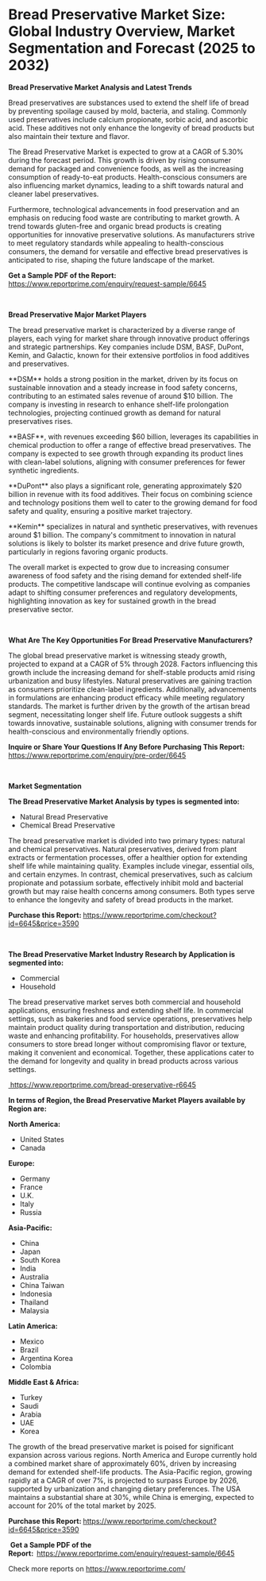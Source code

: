 <p><h1>Bread Preservative Market Size: Global Industry Overview, Market Segmentation and Forecast (2025 to 2032)</h1></p><p><strong>Bread Preservative Market Analysis and Latest Trends</strong></p>
<p><p>Bread preservatives are substances used to extend the shelf life of bread by preventing spoilage caused by mold, bacteria, and staling. Commonly used preservatives include calcium propionate, sorbic acid, and ascorbic acid. These additives not only enhance the longevity of bread products but also maintain their texture and flavor.</p><p>The Bread Preservative Market is expected to grow at a CAGR of 5.30% during the forecast period. This growth is driven by rising consumer demand for packaged and convenience foods, as well as the increasing consumption of ready-to-eat products. Health-conscious consumers are also influencing market dynamics, leading to a shift towards natural and cleaner label preservatives. </p><p>Furthermore, technological advancements in food preservation and an emphasis on reducing food waste are contributing to market growth. A trend towards gluten-free and organic bread products is creating opportunities for innovative preservative solutions. As manufacturers strive to meet regulatory standards while appealing to health-conscious consumers, the demand for versatile and effective bread preservatives is anticipated to rise, shaping the future landscape of the market.</p></p>
<p><strong>Get a Sample PDF of the Report:&nbsp;</strong> <a href="https://www.reportprime.com/enquiry/request-sample/6645?utm_campaign=3299&utm_medium=2&utm_source=Github&utm_content=ia&utm_term=19032025&utm_id=bread-preservative">https://www.reportprime.com/enquiry/request-sample/6645</a></p>
<p>&nbsp;</p>
<p><strong>Bread Preservative Major Market Players</strong></p>
<p><p>The bread preservative market is characterized by a diverse range of players, each vying for market share through innovative product offerings and strategic partnerships. Key companies include DSM, BASF, DuPont, Kemin, and Galactic, known for their extensive portfolios in food additives and preservatives.</p><p>**DSM** holds a strong position in the market, driven by its focus on sustainable innovation and a steady increase in food safety concerns, contributing to an estimated sales revenue of around $10 billion. The company is investing in research to enhance shelf-life prolongation technologies, projecting continued growth as demand for natural preservatives rises.</p><p>**BASF**, with revenues exceeding $60 billion, leverages its capabilities in chemical production to offer a range of effective bread preservatives. The company is expected to see growth through expanding its product lines with clean-label solutions, aligning with consumer preferences for fewer synthetic ingredients.</p><p>**DuPont** also plays a significant role, generating approximately $20 billion in revenue with its food additives. Their focus on combining science and technology positions them well to cater to the growing demand for food safety and quality, ensuring a positive market trajectory.</p><p>**Kemin** specializes in natural and synthetic preservatives, with revenues around $1 billion. The company's commitment to innovation in natural solutions is likely to bolster its market presence and drive future growth, particularly in regions favoring organic products.</p><p>The overall market is expected to grow due to increasing consumer awareness of food safety and the rising demand for extended shelf-life products. The competitive landscape will continue evolving as companies adapt to shifting consumer preferences and regulatory developments, highlighting innovation as key for sustained growth in the bread preservative sector.</p></p>
<p>&nbsp;</p>
<p><strong>What Are The Key Opportunities For Bread Preservative Manufacturers?</strong></p>
<p><p>The global bread preservative market is witnessing steady growth, projected to expand at a CAGR of 5% through 2028. Factors influencing this growth include the increasing demand for shelf-stable products amid rising urbanization and busy lifestyles. Natural preservatives are gaining traction as consumers prioritize clean-label ingredients. Additionally, advancements in formulations are enhancing product efficacy while meeting regulatory standards. The market is further driven by the growth of the artisan bread segment, necessitating longer shelf life. Future outlook suggests a shift towards innovative, sustainable solutions, aligning with consumer trends for health-conscious and environmentally friendly options.</p></p>
<p><strong>Inquire or Share Your Questions If Any Before Purchasing This Report:</strong> <a href="https://www.reportprime.com/enquiry/pre-order/6645?utm_campaign=3299&utm_medium=2&utm_source=Github&utm_content=ia&utm_term=19032025&utm_id=bread-preservative">https://www.reportprime.com/enquiry/pre-order/6645</a></p>
<p>&nbsp;</p>
<p><strong>Market Segmentation</strong></p>
<p><strong>The Bread Preservative Market Analysis by types is segmented into:</strong></p>
<p><ul><li>Natural Bread Preservative</li><li>Chemical Bread Preservative</li></ul></p>
<p><p>The bread preservative market is divided into two primary types: natural and chemical preservatives. Natural preservatives, derived from plant extracts or fermentation processes, offer a healthier option for extending shelf life while maintaining quality. Examples include vinegar, essential oils, and certain enzymes. In contrast, chemical preservatives, such as calcium propionate and potassium sorbate, effectively inhibit mold and bacterial growth but may raise health concerns among consumers. Both types serve to enhance the longevity and safety of bread products in the market.</p></p>
<p><strong>Purchase this Report:&nbsp;</strong><a href="https://www.reportprime.com/checkout?id=6645&price=3590&utm_campaign=3299&utm_medium=2&utm_source=Github&utm_content=ia&utm_term=19032025&utm_id=bread-preservative">https://www.reportprime.com/checkout?id=6645&price=3590</a></p>
<p>&nbsp;</p>
<p><strong>The Bread Preservative Market Industry Research by Application is segmented into:</strong></p>
<p><ul><li>Commercial</li><li>Household</li></ul></p>
<p><p>The bread preservative market serves both commercial and household applications, ensuring freshness and extending shelf life. In commercial settings, such as bakeries and food service operations, preservatives help maintain product quality during transportation and distribution, reducing waste and enhancing profitability. For households, preservatives allow consumers to store bread longer without compromising flavor or texture, making it convenient and economical. Together, these applications cater to the demand for longevity and quality in bread products across various settings.</p></p>
<p><a href="https://www.reportprime.com/bread-preservative-r6645?utm_campaign=3299&utm_medium=2&utm_source=Github&utm_content=ia&utm_term=19032025&utm_id=bread-preservative">&nbsp;https://www.reportprime.com/bread-preservative-r6645</a></p>
<p><strong>In terms of Region, the Bread Preservative Market Players available by Region are:</strong></p>
<p>
    <p> <strong> North America: </strong>
        <ul>
            <li>United States</li>
            <li>Canada</li>
        </ul>
        </p> 
    <p> <strong> Europe: </strong>
        <ul>
            <li>Germany</li>
            <li>France</li>
            <li>U.K.</li>
            <li>Italy</li>
            <li>Russia</li>
        </ul>
        </p> 
    <p> <strong> Asia-Pacific: </strong>
        <ul>
            <li>China</li>
            <li>Japan</li>
            <li>South Korea</li>
            <li>India</li>
            <li>Australia</li>
            <li>China Taiwan</li>
            <li>Indonesia</li>
            <li>Thailand</li>
            <li>Malaysia</li>
        </ul>
        </p> 
    <p> <strong> Latin America: </strong>
        <ul>
            <li>Mexico</li>
            <li>Brazil</li>
            <li>Argentina Korea</li>
            <li>Colombia</li>
        </ul>
        </p> 
    <p> <strong> Middle East & Africa: </strong>
        <ul>
            <li>Turkey</li>
            <li>Saudi</li>
            <li>Arabia</li>
            <li>UAE</li>
            <li>Korea</li>
        </ul>
    </p>
    </p>
<p><p>The growth of the bread preservative market is poised for significant expansion across various regions. North America and Europe currently hold a combined market share of approximately 60%, driven by increasing demand for extended shelf-life products. The Asia-Pacific region, growing rapidly at a CAGR of over 7%, is projected to surpass Europe by 2026, supported by urbanization and changing dietary preferences. The USA maintains a substantial share at 30%, while China is emerging, expected to account for 20% of the total market by 2025.</p></p>
<p><strong>Purchase this Report: </strong><a href="https://www.reportprime.com/checkout?id=6645&price=3590&utm_campaign=3299&utm_medium=2&utm_source=Github&utm_content=ia&utm_term=19032025&utm_id=bread-preservative">https://www.reportprime.com/checkout?id=6645&price=3590</a></p>
<p>&nbsp;<strong>Get a Sample PDF of the Report:&nbsp;&nbsp;</strong><a href="https://www.reportprime.com/enquiry/request-sample/6645?utm_campaign=3299&utm_medium=2&utm_source=Github&utm_content=ia&utm_term=19032025&utm_id=bread-preservative">https://www.reportprime.com/enquiry/request-sample/6645</a></p>
<p><strong></strong></p>
<p>Check more reports on <a href="https://www.reportprime.com/?utm_campaign=3299&utm_medium=2&utm_source=Github&utm_content=ia&utm_term=19032025&utm_id=bread-preservative">https://www.reportprime.com/</a></p>